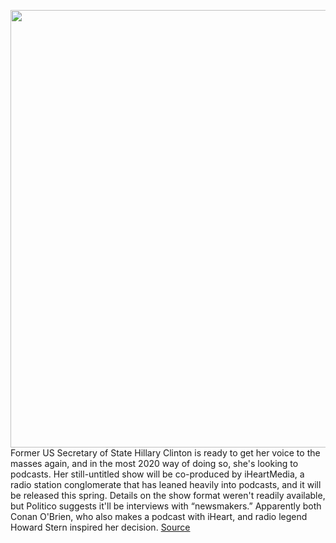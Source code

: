 <img src='https://cdn.vox-cdn.com/thumbor/hPdiTbvuH2BjcWqWvy8y2sV3eHs=/0x0:4896x3264/1200x800/filters:focal(2057x1241:2839x2023)/cdn.vox-cdn.com/uploads/chorus_image/image/66398427/1208560618.jpg.0.jpg' width='700px' /><br/>
Former US Secretary of State Hillary Clinton is ready to get her voice to the masses again, and in the most 2020 way of doing so, she's looking to podcasts. Her still-untitled show will be co-produced by iHeartMedia, a radio station conglomerate that has leaned heavily into podcasts, and it will be released this spring. Details on the show format weren't readily available, but Politico suggests it'll be interviews with “newsmakers.” Apparently both Conan O'Brien, who also makes a podcast with iHeart, and radio legend Howard Stern inspired her decision.
<a href='https://www.theverge.com/2020/2/28/21157458/hillary-clinton-iheartmedia-podcast-launch'> Source <a/>